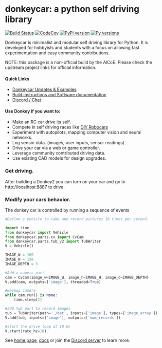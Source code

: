 # donkeycar: a python self driving library

[![Build Status](https://travis-ci.org/autorope/donkeycar.svg?branch=dev)](https://travis-ci.org/autorope/donkeycar)
[![CodeCov](https://codecov.io/gh/autoropoe/donkeycar/branch/dev/graph/badge.svg)](https://codecov.io/gh/autorope/donkeycar/branch/dev)
[![PyPI version](https://badge.fury.io/py/donkeycar.svg)](https://badge.fury.io/py/donkeycar)
[![Py versions](https://img.shields.io/pypi/pyversions/donkeycar.svg)](https://img.shields.io/pypi/pyversions/donkeycar.svg)

Donkeycar is minimalist and modular self driving library for Python. It is
developed for hobbyists and students with a focus on allowing fast experimentation and easy
community contributions.

NOTE: this package is a non-official build by the AICoE. Please check the upstream project links for official information.

#### Quick Links
* [Donkeycar Updates & Examples](http://donkeycar.com)
* [Build instructions and Software documentation](http://docs.donkeycar.com)
* [Discord / Chat](https://discord.gg/PN6kFeA)

#### Use Donkey if you want to:
* Make an RC car drive its self.
* Compete in self driving races like [DIY Robocars](http://diyrobocars.com)
* Experiment with autopilots, mapping computer vision and neural networks.
* Log sensor data. (images, user inputs, sensor readings)
* Drive your car via a web or game controller.
* Leverage community contributed driving data.
* Use existing CAD models for design upgrades.

### Get driving.
After building a Donkey2 you can turn on your car and go to http://localhost:8887 to drive.

### Modify your cars behavior.
The donkey car is controlled by running a sequence of events

```python
#Define a vehicle to take and record pictures 10 times per second.

import time
from donkeycar import Vehicle
from donkeycar.parts.cv import CvCam
from donkeycar.parts.tub_v2 import TubWriter
V = Vehicle()

IMAGE_W = 160
IMAGE_H = 120
IMAGE_DEPTH = 3

#Add a camera part
cam = CvCam(image_w=IMAGE_W, image_h=IMAGE_H, image_d=IMAGE_DEPTH)
V.add(cam, outputs=['image'], threaded=True)

#warmup camera
while cam.run() is None:
    time.sleep(1)

#add tub part to record images
tub = TubWriter(path='./dat', inputs=['image'], types=['image_array'])
V.add(tub, inputs=['image'], outputs=['num_records'])

#start the drive loop at 10 Hz
V.start(rate_hz=10)
```

See [home page](http://donkeycar.com), [docs](http://docs.donkeycar.com)
or join the [Discord server](http://www.donkeycar.com/community.html) to learn more.
